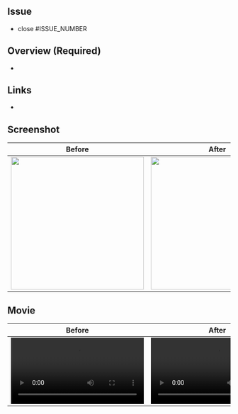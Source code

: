 ## Issue
- close #ISSUE_NUMBER

## Overview (Required)
- 

## Links
- 

## Screenshot
Before | After
:--: | :--:
<img src="" width="300" /> | <img src="" width="300" />

## Movie
Before | After
:--: | :--:
<video src="" width="300" > | <video src="" width="300" >
